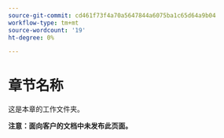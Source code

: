 ```yaml
---
source-git-commit: cd461f73f4a70a5647844a6075ba1c65d64a9b04
workflow-type: tm+mt
source-wordcount: '19'
ht-degree: 0%

---
```

# 章节名称

这是本章的工作文件夹。

**注意：面向客户的文档中未发布此页面。**
